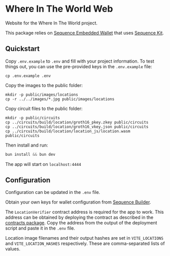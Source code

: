 # Where In The World Web

Website for the Where In The World project.

This package relies on [Sequence Embedded Wallet](https://docs.sequence.xyz/solutions/wallets/embedded-wallet/overview/) that uses [Sequence Kit](https://github.com/0xsequence/kit).

## Quickstart

Copy `.env.example` to `.env` and fill with your project information. To test things out, you can use the pre-provided keys in the `.env.example` file:

```
cp .env.example .env
```

Copy the images to the public folder:

```
mkdir -p public/images/locations
cp -r ../../images/*.jpg public/images/locations
```

Copy circuit files to the public folder:

```
mkdir -p public/circuits
cp ../circuits/build/location/groth16_pkey.zkey public/circuits
cp ../circuits/build/location/groth16_vkey.json public/circuits
cp ../circuits/build/location/location_js/location.wasm public/circuits
```

Then install and run:

```js
bun install && bun dev
```

The app will start on `localhost:4444`

## Configuration

Configuration can be updated in the `.env` file.

Obtain your own keys for wallet configuration from [Sequence Builder](https://sequence.build/).

The `LocationVerifier` contract address is required for the app to work.
This address can be obtained by deploying the contract as described in the [contracts package](../contracts/README.md).
Copy the address from the output of the deployment script and paste it in the `.env` file.

Location image filenames and their output hashes are set in `VITE_LOCATIONS` and `VITE_LOCATION_HASHES` respectively.
These are comma-separated lists of values.

